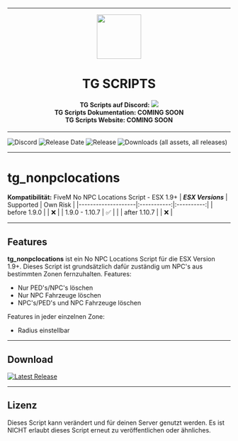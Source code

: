 <p align="center">
    <hr>
        <p align="center">
            <img src="https://media.discordapp.net/attachments/1138437086781902959/1254122906485788822/TG_Logo.png?ex=66785879&is=667706f9&hm=57c6f31bc95c3481f905b5e464a0f11aee251572e5fe964a34887c247d00c5e3&=&format=webp&quality=lossless" width="100" height="100"></img>
        </p>
    <h1 align="center">
    TG SCRIPTS
    </h1>
    <h4 align="center">
    <b>TG Scripts auf Discord: </b><a href="https://discord.gg/X2zxGxY6XY"><img src="https://discordapp.com/api/guilds/1101900001392721931/widget.png?style=shield"></img></a>
    <br/>
    <b>TG Scripts Dokumentation: </b>COMING SOON
    <br/>
    <b>TG Scripts Website: </b>COMING SOON
    </h4>
    <hr>
</p>

![Discord](https://img.shields.io/discord/1101900001392721931?label=Discord%20Server) 
![Release Date](https://img.shields.io/github/release-date/LetsTiger/tg_nonpclocations?label=Last%20Release%20Date) 
![Release](https://img.shields.io/github/v/release/LetsTiger/tg_nonpclocations?label=Last%20Release%20(Download%20below)) 
![Downloads (all assets, all releases)](https://img.shields.io/github/downloads/LetsTiger/tg_nonpclocations/total?label=Downloads)

---
# tg_nonpclocations
**Kompatibilität:** FiveM No NPC Locations Script - ESX 1.9+
| **_ESX Versions_** | Supported | Own Risk |
|--------------------|:-----------:|:----------:|
| before 1.9.0       |           |     ❌    |
| 1.9.0 - 1.10.7     |     ✅     |          |
| after 1.10.7       |           |     ❌    |

<hr>

## Features
**tg_nonpclocations** ist ein No NPC Locations Script für die ESX Version 1.9+. Dieses Script ist grundsätzlich dafür zuständig um NPC's aus bestimmten Zonen fernzuhalten.
Features:
- Nur PED's/NPC's löschen
- Nur NPC Fahrzeuge löschen
- NPC's/PED's und NPC Fahrzeuge löschen

Features in jeder einzelnen Zone:
- Radius einstellbar

<hr>

## Download
[![Latest Release](https://img.shields.io/github/v/release/LetsTiger/tg_nonpclocations?label=latest)](https://github.com/LetsTiger/tg_nonpclocations/releases/latest)

<hr>

## Lizenz
Dieses Script kann verändert und für deinen Server genutzt werden. Es ist NICHT erlaubt dieses Script erneut zu veröffentlichen oder ähnliches.
